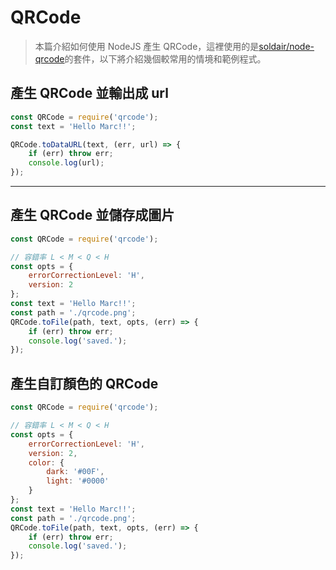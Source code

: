 # QRCode

> 本篇介紹如何使用 NodeJS 產生 QRCode，這裡使用的是[soldair/node-qrcode](https://github.com/soldair/node-qrcode)的套件，以下將介紹幾個較常用的情境和範例程式。

## 產生 QRCode 並輸出成 url

``` js
const QRCode = require('qrcode');
const text = 'Hello Marc!!';

QRCode.toDataURL(text, (err, url) => {
    if (err) throw err;
    console.log(url);
});
```

---

## 產生 QRCode 並儲存成圖片

``` js
const QRCode = require('qrcode');

// 容錯率 L < M < Q < H
const opts = {
    errorCorrectionLevel: 'H',
    version: 2
};
const text = 'Hello Marc!!';
const path = './qrcode.png';
QRCode.toFile(path, text, opts, (err) => {
    if (err) throw err;
    console.log('saved.');
});
```

## 產生自訂顏色的 QRCode

``` js
const QRCode = require('qrcode');

// 容錯率 L < M < Q < H
const opts = {
    errorCorrectionLevel: 'H',
    version: 2,
    color: {
        dark: '#00F',
        light: '#0000'
    }
};
const text = 'Hello Marc!!';
const path = './qrcode.png';
QRCode.toFile(path, text, opts, (err) => {
    if (err) throw err;
    console.log('saved.');
});
```